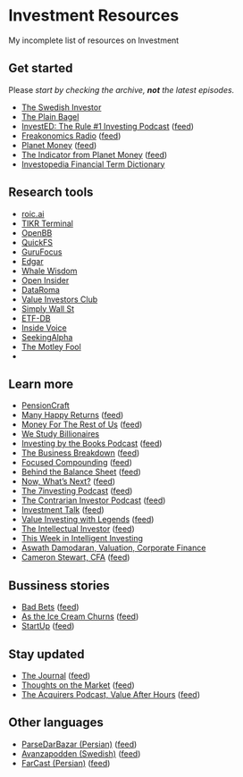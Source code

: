 # Investment Resources
My incomplete list of resources on Investment

<!---
- [LinkDescription](https://link) (Video/Podcast/Book) Market, Economy, Accounting, Funds, Bussiness, Book, Interviews, Finance, Startup ([feed](https://rssfeed))
-->

## Get started 

Please _start by checking the archive, **not** the latest episodes._

- [The Swedish Investor](https://www.youtube.com/c/TheSwedishInvestor/)
- [The Plain Bagel](https://www.youtube.com/c/ThePlainBagel/)
- [InvestED: The Rule #1 Investing Podcast](http://www.investedpodcast.com/) ([feed](https://feeds.megaphone.fm/investedpodcast))
- [Freakonomics Radio](http://freakonomics.com/) ([feed](https://feeds.simplecast.com/Y8lFbOT4))
- [Planet Money](https://www.npr.org/podcasts/510289/planet-money) ([feed](https://feeds.npr.org/510289/podcast.xml))
- [The Indicator from Planet Money](https://www.npr.org/sections/money/567724614/the-indicator) ([feed](https://rssfeed))
- [Investopedia Financial Term Dictionary](https://www.investopedia.com/financial-term-dictionary-4769738)

## Research tools
- [roic.ai](https://roic.ai/)
- [TIKR Terminal](https://tikr.com/)
- [OpenBB](https://www.openbb.co/)
- [QuickFS](https://quickfs.net/)
- [GuruFocus](https://www.gurufocus.com/)
- [Edgar](https://www.sec.gov/edgar.shtml)
- [Whale Wisdom](https://whalewisdom.com/)
- [Open Insider](http://openinsider.com/)
- [DataRoma](https://www.dataroma.com/m/home.php)
- [Value Investors Club](https://valueinvestorsclub.com/)
- [Simply Wall St](https://simplywall.st/)
- [ETF-DB](https://etfdb.com/)
- [Inside Voice](https://www.insidevoice.se/)
- [SeekingAlpha](https://seekingalpha.com/)
- [The Motley Fool](https://www.fool.com)
- 
## Learn more
- [PensionCraft](https://www.youtube.com/c/Pensioncraft)
- [Many Happy Returns](https://many-happy-returns.captivate.fm/)   ([feed](https://feeds.captivate.fm/many-happy-returns/))
- [Money For The Rest of Us](https://moneyfortherestofus.com/)  ([feed](https://rss.art19.com/money-for-the-rest-of-us))
- [We Study Billionaires](https://www.theinvestorspodcast.com/)
- [Investing by the Books Podcast](https://www.investingbythebooks.com/podcast) ([feed](https://fast.wistia.com/channels/k0okf4g9ht/rss))
- [The Business Breakdown](https://anchor.fm/steven-beck)  ([feed](https://anchor.fm/s/4974f330/podcast/rss))
- [Focused Compounding](https://focusedcompounding.com/) ([feed](https://focusedcompounding.libsyn.com/rss)) 
- [Behind the Balance Sheet](https://www.behindthebalancesheet.com/podcasts) ([feed](https://rssfeed))
- [Now, What’s Next?](https://www.morganstanley.com/ideas/now-whats-next-podcast.html) ([feed](https://rss.art19.com/now-whats-next))
- [The 7investing Podcast](https://7investing.com/) ([feed](https://anchor.fm/s/1659b6fc/podcast/rss))
- [The Contrarian Investor Podcast](https://contrarianpod.com/) ([feed](https://contrarian.libsyn.com/rss))
- [Investment Talk](investmenttalk.substack.com) ([feed](https://api.substack.com/feed/podcast/47638/private/466057aa-201c-478b-8c3d-a31b707a0dde.rss))
- [Value Investing with Legends](http://valueinvestingwithlegends.com/) ([feed](https://valueinvestingwithlegends.libsyn.com/rss))
- [The Intellectual Investor](https://investor.fm/) ([feed](https://investor.fm/rss))
- [This Week in Intelligent Investing](https://moiglobal.com/category/channel/twiii/)
- [Aswath Damodaran, Valuation, Corporate Finance](https://www.youtube.com/c/AswathDamodaranonValuation) 
- [Cameron Stewart, CFA](https://www.youtube.com/c/CameronStewartCFA/)  ([feed](https://rssfeed))

## Bussiness stories
- [Bad Bets](https://www.wsj.com/podcasts/bad-bets) ([feed](https://video-api.wsj.com/podcast/rss/wsj/bad-bets?partner=itunes))
- [As the Ice Cream Churns](https://anchor.fm/astheicecreamchurns) ([feed](https://video-api.wsj.com/podcast/rss/wsj/bad-bets?partner=itunes))
- [StartUp](https://gimletmedia.com/shows/startup)  ([feed](https://feeds.megaphone.fm/startup))

## Stay updated
- [The Journal](https://www.wsj.com/podcasts/the-journal)  ([feed](https://video-api.wsj.com/podcast/rss/wsj/the-journal))
- [Thoughts on the Market](https://art19.com/shows/thoughts-on-the-market)  ([feed](https://rss.art19.com/thoughts-on-the-market))
- [The Acquirers Podcast, Value After Hours](https://acquirersmultiple.com/)  ([feed](https://anchor.fm/s/9603714/podcast/rss))

## Other languages
- [ParseDarBazar (Persian)](https://mehdi70501002.podbean.com/) ([feed](https://feed.podbean.com/mehdi70501002/feed.xml))
- [Avanzapodden (Swedish)](http://www.avanza.se/) ([feed](https://feeds.soundcloud.com/users/soundcloud:users:352069556/sounds.rss))
- [FarCast (Persian)](https://anchor.fm/daneshgoo) ([feed](https://anchor.fm/s/6d6f3ad4/podcast/rss))
